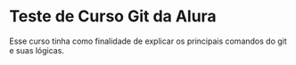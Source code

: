 # Teste de Curso Git da Alura 
Esse curso tinha como finalidade de explicar os principais comandos do git e suas lógicas.

